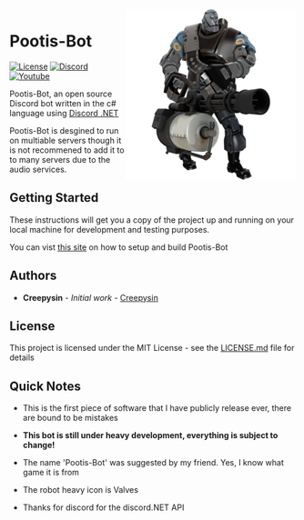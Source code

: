 <img src="https://github.com/Creepysin/Pootis-Bot/blob/master/Pootis-Bot/bot.png" align="right" />

# Pootis-Bot 

[![License](https://img.shields.io/github/license/creepysin/Pootis-Bot.svg?style=flat-square)](https://github.com/Creepysin/Pootis-Bot/blob/master/LICENSE) [![Discord](https://img.shields.io/badge/Discord-Creepysin-7289da.svg?style=flat-square&logo=discord)](https://discord.gg/m7hg47t) [![Youtube](https://img.shields.io/badge/Youtube-Creepysin-red.svg?style=flat-square&logo=youtube)](https://www.youtube.com/channel/UCGE1RiKvxmhB1mEVzJS0MtA)

Pootis-Bot, an open source Discord bot written in the c# language using [Discord .NET](https://github.com/RogueException/Discord.Net)

Pootis-Bot is desgined to run on multiable servers though it is not recommened to add it to to many servers due to the audio services.

## Getting Started

These instructions will get you a copy of the project up and running on your local machine for development and testing purposes.

You can vist [this site](https://creepysin.github.io/Pootis-Bot/buildingwin/) on how to setup and build Pootis-Bot

## Authors

* **Creepysin** - *Initial work* - [Creepysin](https://github.com/CreepysinMe)

## License

This project is licensed under the MIT License - see the [LICENSE.md](https://github.com/CreepysinProjects/Pootis-Bot/blob/master/LICENSE) file for details

## Quick Notes

* This is the first piece of software that I have publicly release ever, there are bound to be mistakes
* **This bot is still under heavy development, everything is subject to change!**
* The name 'Pootis-Bot' was suggested by my friend. Yes, I know what game it is from

* The robot heavy icon is Valves
* Thanks for discord for the discord.NET API
